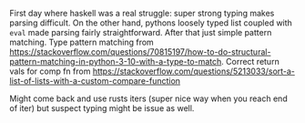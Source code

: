 First day where haskell was a real struggle: super strong typing makes parsing difficult. On the other hand, pythons loosely typed list coupled with `eval`
made parsing fairly straightforward. After that just simple pattern matching. Type pattern matching from https://stackoverflow.com/questions/70815197/how-to-do-structural-pattern-matching-in-python-3-10-with-a-type-to-match. Correct return vals for comp fn from https://stackoverflow.com/questions/5213033/sort-a-list-of-lists-with-a-custom-compare-function


Might come back and use rusts iters (super nice way when you reach end of iter) but suspect typing might be issue as well.